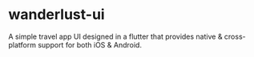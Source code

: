 # wanderlust-ui
A simple travel app UI designed in a flutter that provides native &amp; cross-platform support for both iOS &amp; Android.
